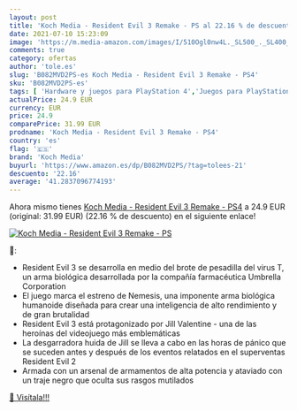 ```yaml
---
layout: post
title: 'Koch Media - Resident Evil 3 Remake - PS al 22.16 % de descuento'
date: 2021-07-10 15:23:09
image: 'https://m.media-amazon.com/images/I/510Ogl0nw4L._SL500_._SL400_.jpg'
comments: true
category: ofertas
author: 'tole.es'
slug: 'B082MVD2PS-es Koch Media - Resident Evil 3 Remake - PS4'
sku: 'B082MVD2PS-es'
tags: [ 'Hardware y juegos para PlayStation 4','Juegos para PlayStation 4','Videojuegos','koch media','ps4', ]
actualPrice: 24.9 EUR
currency: EUR
price: 24.9
comparePrice: 31.99 EUR
prodname: 'Koch Media - Resident Evil 3 Remake - PS4'
country: 'es'
flag: '🇪🇸'
brand: 'Koch Media'
buyurl: 'https://www.amazon.es/dp/B082MVD2PS/?tag=tolees-21'
descuento: '22.16'
average: '41.2837096774193'
---
```


Ahora mismo tienes [Koch Media - Resident Evil 3 Remake - PS4](https://www.amazon.es/dp/B082MVD2PS/?tag=tolees-21) a 24.9 EUR (original: 31.99 EUR) (22.16 %  de descuento) en el siguiente enlace!

[![Koch Media - Resident Evil 3 Remake - PS](https://m.media-amazon.com/images/I/510Ogl0nw4L._SL500_._SL400_.jpg)](https://www.amazon.es/dp/B082MVD2PS/?tag=tolees-21)

🔎:

- Resident Evil 3 se desarrolla en medio del brote de pesadilla del virus T, un arma biológica desarrollada por la compañía farmacéutica Umbrella Corporation
- El juego marca el estreno de Nemesis, una imponente arma biológica humanoide diseñada para crear una inteligencia de alto rendimiento y de gran brutalidad
- Resident Evil 3 está protagonizado por Jill Valentine - una de las heroínas del videojuego más emblemáticas
- La desgarradora huida de Jill se lleva a cabo en las horas de pánico que se suceden antes y después de los eventos relatados en el superventas Resident Evil 2
- Armada con un arsenal de armamentos de alta potencia y ataviado con un traje negro que oculta sus rasgos mutilados

[🛒 Visítala!!!](https://www.amazon.es/dp/B082MVD2PS/?tag=tolees-21)
